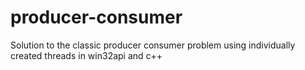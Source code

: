 # producer-consumer
Solution to the classic producer consumer problem using individually created threads in win32api and c++
